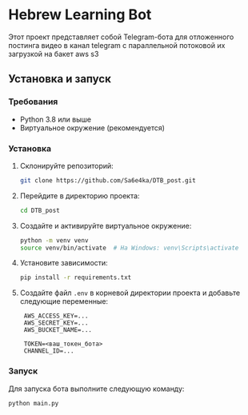 # Hebrew Learning Bot

Этот проект представляет собой Telegram-бота для отложенного постинга видео в канал telegram с параллельной потоковой их загрузкой на бакет aws s3

## Установка и запуск

### Требования

- Python 3.8 или выше
- Виртуальное окружение (рекомендуется)

### Установка

1. Склонируйте репозиторий:

   ```bash
   git clone https://github.com/Sa6e4ka/DTB_post.git
   ```

2. Перейдите в директорию проекта:

   ```bash
   cd DTB_post
   ```

3. Создайте и активируйте виртуальное окружение:

   ```bash
   python -m venv venv
   source venv/bin/activate  # На Windows: venv\Scripts\activate
   ```

4. Установите зависимости:

   ```bash
   pip install -r requirements.txt
   ```

5. Создайте файл `.env` в корневой директории проекта и добавьте следующие переменные:

   ```env
    AWS_ACCESS_KEY=...
    AWS_SECRET_KEY=...
    AWS_BUCKET_NAME=...

    TOKEN=<ваш_токен_бота>
    CHANNEL_ID=...
   ```

### Запуск

Для запуска бота выполните следующую команду:

```bash
python main.py
```
